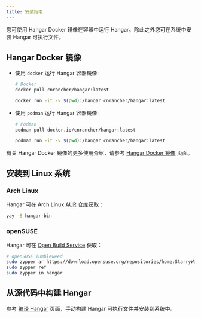 ```yaml
---
title: 安装指南
---
```


您可使用 Hangar Docker 镜像在容器中运行 Hangar。除此之外您可在系统中安装 Hangar 可执行文件。

## Hangar Docker 镜像

- 使用 `docker` 运行 Hangar 容器镜像:

    ```sh
    # Docker
    docker pull cnrancher/hangar:latest

    docker run -it -v $(pwd):/hangar cnrancher/hangar:latest
    ```

- 使用 `podman` 运行 Hangar 容器镜像:

    ```sh
    # Podman
    podman pull docker.io/cnrancher/hangar:latest

    podman run -it -v $(pwd):/hangar cnrancher/hangar:latest
    ```

有关 Hangar Docker 镜像的更多使用介绍，请参考 [Hangar Docker 镜像](/docs/v1.7/docker-image) 页面。

## 安装到 Linux 系统

### Arch Linux

Hangar 可在 Arch Linux [AUR](https://aur.archlinux.org/packages/hangar-bin) 仓库获取：

```sh
yay -S hangar-bin
```

### openSUSE

Hangar 可在 [Open Build Service](https://build.opensuse.org/package/show/home:StarryWang/Hangar) 获取：

```sh
# openSUSE Tumbleweed
sudo zypper ar https://download.opensuse.org/repositories/home:StarryWang/openSUSE_Tumbleweed/home:StarryWang.repo
sudo zypper ref
sudo zypper in hangar
```

## 从源代码中构建 Hangar

参考 [编译 Hangar](/docs/v1.7/dev/build) 页面，手动构建 Hangar 可执行文件并安装到系统中。
